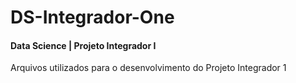 # DS-Integrador-One
#### Data Science | Projeto Integrador I
Arquivos utilizados para o desenvolvimento do Projeto Integrador 1
